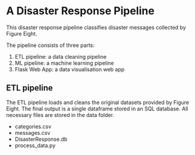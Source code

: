 # A Disaster Response Pipeline

This disaster response pipeline classifies disaster messages collected by Figure Eight.

The pipeline consists of three parts:

1. ETL pipeline: a data cleaning pipeline
2. ML pipeline: a machine learning pipeline
3. Flask Web App: a data visualisation web app

## ETL pipeline

The ETL pipeline loads and cleans the original datasets provided by Figure Eight. The final
output is a single dataframe stored in an SQL database. All necessary files are stored in the data folder.
- categories.csv
- messages.csv
- DisasterResponse.db
- process_data.py